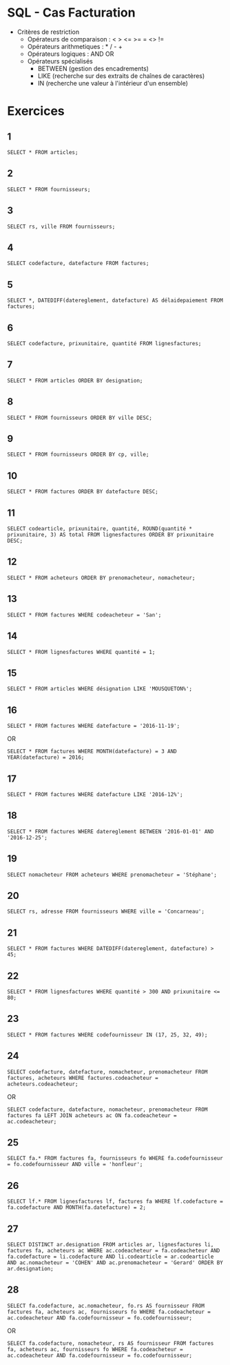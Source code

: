 # SQL - Cas Facturation


* Critères de restriction
    * Opérateurs de comparaison :  < > <= >= = <> !=
    * Opérateurs arithmetiques : * / - +
    * Opérateurs logiques : AND OR
    * Opérateurs spécialisés
        * BETWEEN (gestion des encadrements)
        * LIKE (recherche sur des extraits de chaînes de caractères)
        * IN (recherche une valeur à l'intérieur d'un ensemble)

# Exercices

## 1
`SELECT *
FROM articles;`

## 2
`SELECT *
FROM fournisseurs;`

## 3
`SELECT rs, ville
FROM fournisseurs;`

## 4
`SELECT codefacture, datefacture
FROM factures;`

## 5
`SELECT *, DATEDIFF(datereglement, datefacture) AS délaidepaiement
FROM factures;`

## 6
`SELECT codefacture, prixunitaire, quantité
FROM lignesfactures;
`

## 7
`SELECT *
FROM articles
ORDER BY designation;
`

## 8
`SELECT *
FROM fournisseurs
ORDER BY ville DESC;
`

## 9
`SELECT *
FROM fournisseurs
ORDER BY cp, ville;
`
## 10
`SELECT *
FROM factures
ORDER BY datefacture DESC;
`

## 11
`SELECT codearticle, prixunitaire, quantité, ROUND(quantité * prixunitaire, 3) AS total
FROM lignesfactures
ORDER BY prixunitaire DESC;
`

## 12
`SELECT *
FROM acheteurs
ORDER BY prenomacheteur, nomacheteur;
`

## 13
`SELECT *
FROM factures
WHERE codeacheteur = 'San';
`

## 14
`SELECT *
FROM lignesfactures
WHERE quantité = 1;
`

## 15
`SELECT *
FROM articles
WHERE désignation LIKE 'MOUSQUETON%';
`

## 16
`SELECT *
FROM factures
WHERE datefacture = '2016-11-19';
`

OR

`SELECT *
FROM factures
WHERE MONTH(datefacture) = 3 AND YEAR(datefacture) = 2016;
`

## 17
`SELECT *
FROM factures
WHERE datefacture LIKE '2016-12%';
`

## 18
`SELECT *
FROM factures
WHERE datereglement BETWEEN '2016-01-01' AND '2016-12-25'; 
`

## 19
`SELECT nomacheteur
FROM acheteurs
WHERE prenomacheteur = 'Stéphane';
`

## 20
`SELECT rs, adresse
FROM fournisseurs
WHERE ville = 'Concarneau';
`

## 21
`SELECT *
FROM factures
WHERE DATEDIFF(datereglement, datefacture) > 45;
`

## 22
`SELECT *
FROM lignesfactures
WHERE quantité > 300 AND prixunitaire <= 80;
`

## 23
`SELECT *
FROM factures
WHERE codefournisseur IN (17, 25, 32, 49);
`

## 24
`SELECT codefacture, datefacture, nomacheteur, prenomacheteur
FROM factures, acheteurs
WHERE factures.codeacheteur = acheteurs.codeacheteur;
`

OR

`SELECT codefacture, datefacture, nomacheteur, prenomacheteur
FROM factures fa
LEFT JOIN acheteurs ac ON fa.codeacheteur = ac.codeacheteur;
`

## 25
`SELECT fa.*
FROM factures fa, fournisseurs fo
WHERE fa.codefournisseur = fo.codefournisseur
    AND ville = 'honfleur';
`

## 26
`SELECT lf.*
FROM lignesfactures lf, factures fa
WHERE lf.codefacture = fa.codefacture
    AND MONTH(fa.datefacture) = 2;
`

## 27
`SELECT DISTINCT ar.designation
FROM articles ar, lignesfactures li, factures fa, acheteurs ac
WHERE ac.codeacheteur = fa.codeacheteur
    AND fa.codefacture = li.codefacture
    AND li.codearticle = ar.codearticle
    AND ac.nomacheteur = 'COHEN'
    AND ac.prenomacheteur = 'Gerard'
ORDER BY ar.designation;
`

## 28
`SELECT fa.codefacture, ac.nomacheteur, fo.rs AS fournisseur
FROM factures fa, acheteurs ac, fournisseurs fo
WHERE fa.codeacheteur = ac.codeacheteur
    AND fa.codefournisseur = fo.codefournisseur;
`

OR

`SELECT fa.codefacture, nomacheteur, rs AS fournisseur
FROM factures fa, acheteurs ac, fournisseurs fo
WHERE fa.codeacheteur = ac.codeacheteur
    AND fa.codefournisseur = fo.codefournisseur;
`

